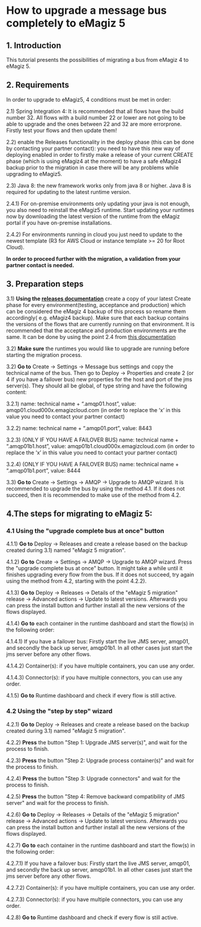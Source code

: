 # How to upgrade a message bus completely to eMagiz 5 

## 1. Introduction

This tutorial presents the possibilities of migrating a bus from eMagiz 4 to eMagiz 5.


## 2. Requirements

In order to upgrade to eMagiz5, 4 conditions must be met in order:

2.1) Spring Integration 4: It is recommended that all flows have the build number 32. All flows with a build number 22 or lower are not going to be able to upgrade and the ones between 22 and 32 are more errorprone. Firstly test your flows and then update them!

2.2) enable the Releases functionality in the deploy phase (this can be done by contacting your partner contact): you need to have this new way of deploying enabled in order to firstly make a release of your current CREATE phase (which is using eMagiz4  at the moment) to have a safe eMagiz4 backup prior to the migration in case there will be any problems while upgrading to eMagiz5.

2.3) Java 8: the new framework works only from java 8 or higher. Java 8 is required for updating to the latest runtime version.

2.4.1) For on-premise environments only updating your java is not enough, you also need to reinstall the eMagiz5 runtime. Start updating your runtimes now by downloading the latest version of the runtime from the eMagiz portal if you have on-premise installations. 

2.4.2) For environments running in cloud you just need to update to the newest template (R3 for AWS Cloud or instance template >= 20 for Root Cloud).

  **In order to proceed further with the migration, a validation from your partner contact is needed.**
 

## 3. Preparation steps 

3.1) **Using the [releases documentation](https://github.com/emagiz/emdocs/blob/master/howto/deploy-releases.md)** create a copy of your latest Create phase for every environment(testing, acceptance and production) which can be considered the eMagiz 4 backup of this process so rename them accordingly( e.g. eMagiz4 backup). Make sure that each backup contains the versions of the flows that are currently running on that environment. It is recommended that the acceptance and production environments are the same. It can be done by using the point 2.4 from  [this documentation](https://github.com/emagiz/emdocs/blob/master/howto/deploy-releases.md)

3.2) **Make sure** the runtimes you would like to upgrade are running before starting the migration process.

3.2) **Go to** Create -> Settings -> Message bus settings and copy the technical name of the bus. Then go to Deploy -> Properties and create 2 (or 4 if you have a failover bus) new properties for the host and port of the jms server(s). They should all be global, of type string and have the following content:

3.2.1) name: technical name + “.amqp01.host”, value: amqp01.cloud000x.emagizcloud.com (in order to replace the ‘x’ in this value you need to contact your partner contact)

3.2.2) name: technical name + “.amqp01.port”, value: 8443
 
3.2.3) (ONLY IF YOU HAVE A FAILOVER BUS) name: technical name + “.amqp01b1.host”, value: amqp01b1.cloud000x.emagizcloud.com (in order to replace the ‘x’ in this value you need to contact your partner contact)

3.2.4) (ONLY IF YOU HAVE A FAILOVER BUS) name: technical name + “.amqp01b1.port”, value: 8444

3.3) **Go to** Create -> Settings -> AMQP -> Upgrade to AMQP wizard. It is recommended to upgrade the bus by using the method 4.1. If it does not succeed, then it is recommended to make use of the method from 4.2.


## 4.The steps for migrating to eMagiz 5: 

<!--- Before choosing one of the two ways of approaching this migration you should take into consideration the following aspects: 
- available time for completing the migration process
- size of the bus
- failover or normal 
- type of deploying premises: local, cloud slot or both
- affordable down time of the bus (ask your partner contact for the estimated value)
--->


### 4.1 Using the "upgrade complete bus at once" button

4.1.1) **Go to** Deploy -> Releases and create a release based on the backup created during 3.1) named "eMagiz 5 migration".

4.1.2)  **Go to** Create -> Settings -> AMQP -> Upgrade to AMQP wizard. Press the "upgrade complete bus at once" button. It might take a while until it finishes upgrading every flow from the bus.  If it does not succeed, try again using the method from 4.2, starting with the point 4.2.2).

4.1.3) **Go to** Deploy -> Releases -> Details of the "eMagiz 5 migration" release -> Advanced actions -> Update to latest versions. Afterwards you can press the install button and further install all the new versions of the flows displayed.

4.1.4) **Go to** each container in the runtime dashboard and start the flow(s) in the following order:

4.1.4.1) If you have a failover bus: Firstly start the live JMS server, amqp01, and secondly the back up server, amqp01b1. In all other cases just start the jms server before any other flows.

4.1.4.2) Container(s): if you have multiple containers, you can use any order.

4.1.4.3) Connector(s): if you have multiple connectors, you can use any order.

4.1.5) **Go to** Runtime dashboard and check if every flow is still active.


### 4.2 Using the "step by step" wizard 

4.2.1) **Go to** Deploy -> Releases and create a release based on the backup created during 3.1) named "eMagiz 5 migration".

4.2.2) **Press** the button "Step 1: Upgrade JMS server(s)", and wait for the process to finish.

4.2.3) **Press** the button "Step 2: Upgrade process container(s)" and wait for the process to finish.

4.2.4) **Press** the button "Step 3: Upgrade connectors" and wait for the process to finish.

4.2.5) **Press** the button "Step 4: Remove backward compatibility of JMS server" and wait for the process to finish.

4.2.6) **Go to** Deploy -> Releases -> Details of the "eMagiz 5 migration" release -> Advanced actions -> Update to latest versions. Afterwards you can press the install button and further install all the new versions of the flows displayed.

4.2.7) **Go to** each container in the runtime dashboard and start the flow(s) in the following order:

4.2.7.1) If you have a failover bus: Firstly start the live JMS server, amqp01, and secondly the back up server, amqp01b1. In all other cases just start the jms server before any other flows.

4.2.7.2) Container(s): if you have multiple containers, you can use any order.

4.2.7.3) Connector(s): if you have multiple connectors, you can use any order.

4.2.8) **Go to** Runtime dashboard and check if every flow is still active.
